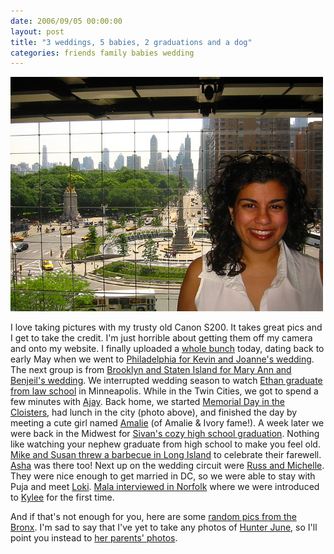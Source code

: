 ```yaml
---
date: 2006/09/05 00:00:00
layout: post
title: "3 weddings, 5 babies, 2 graduations and a dog"
categories: friends family babies wedding
---
```


<img src="/images/mala-nyc.jpg" width="500" alt="IMG_5830.JPG" />

I love taking pictures with my trusty old Canon S200. It takes great pics and I get to take the credit. I'm just horrible about getting them off my camera and onto my website. I finally uploaded a [whole bunch](http://kurup.org/photo/?folder_id=61013) today, dating back to early May when we went to [Philadelphia for Kevin and Joanne's wedding](http://kurup.org/photo/album?album_id=71973). The next group is from [Brooklyn and Staten Island for Mary Ann and Benjeil's wedding](http://kurup.org/photo/album?album_id=71975). We interrupted wedding season to watch [Ethan graduate from law school](http://kurup.org/photo/album?album_id=71979) in Minneapolis. While in the Twin Cities, we got to spend a few minutes with [Ajay](http://kurup.org/photo/photo?photo_id=73510). Back home, we started [Memorial Day in the Cloisters](http://kurup.org/photo/album?album_id=71981), had lunch in the city (photo above), and finished the day by meeting a cute girl named [Amalie](http://kurup.org/photo/photo?photo_id=73401) (of Amalie &amp; Ivory fame!). A week later we were back in the Midwest for [Sivan's cozy high school graduation](http://kurup.org/photo/album?album_id=71983). Nothing like watching your nephew graduate from high school to make you feel old. [Mike and Susan threw a barbecue in Long Island](http://kurup.org/photo/album?album_id=74486) to celebrate their farewell. [Asha](http://kurup.org/photo/photo?photo_id=74502) was there too! Next up on the wedding circuit were [Russ and Michelle](http://kurup.org/photo/album?album_id=71985). They were nice enough to get married in DC, so we were able to stay with Puja and meet [Loki](http://kurup.org/photo/photo?photo_id=74305). [Mala interviewed in Norfolk](http://kurup.org/photo/album?album_id=71987) where we were introduced to [Kylee](http://kurup.org/photo/photo?photo_id=74063) for the first time.

And if that's not enough for you, here are some [random pics from the Bronx](http://kurup.org/photo/album?album_id=71977). I'm sad to say that I've yet to take any photos of [Hunter June](http://kurup.org/dave/photo/photo?photo_id=71894), so I'll point you instead to [her parents' photos](http://kurup.org/dave/photo/album?album_id=67042).
